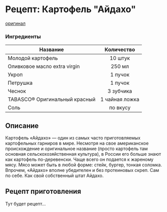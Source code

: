 # Рецепт: Картофель "Айдахо" 
[оригинал](https://eda.ru/recepty/osnovnye-blyuda/kartofel-ajdaho-30625)

### Ингредиенты
| Название        				| Количество  		|
| -------------   	            |:-----------------:|
| Молодой картофель  			| 10 штук 			|
| Оливковое масло extra virgin 	| 250 мл      		|
| Укроп							| 1 пучок    		|
| Петрушка						| 1 пучок     		|
| Чеснок						| 3 зубчика      	|
| TABASCO® Оригинальный красный	| 1 чайная ложка    |
| Соль							| по вкусу      	|

## Описание
Картофель «Айдахо» — один из самых часто приготовляемых картофельных гарниров в мире. Несмотря на свое американское происхождение и оригинальное название (просто картофель там основная сельскохозяйственная культура), в России его больше знают как картофель по-деревенски. Чаще всего он подается к жареному мясу. Мясо может быть в любой форме: стейк, бургер, тонкая соломка. Впрочем, «Айдахо» вполне убедителен и без протеиновых скреп. Сам по себе. Как свой собственный штат Айдахо.

## Рецепт приготовления
Тут будет рецепт...
